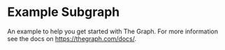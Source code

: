 # Example Subgraph

An example to help you get started with The Graph. For more information see the docs on
https://thegraph.com/docs/.
